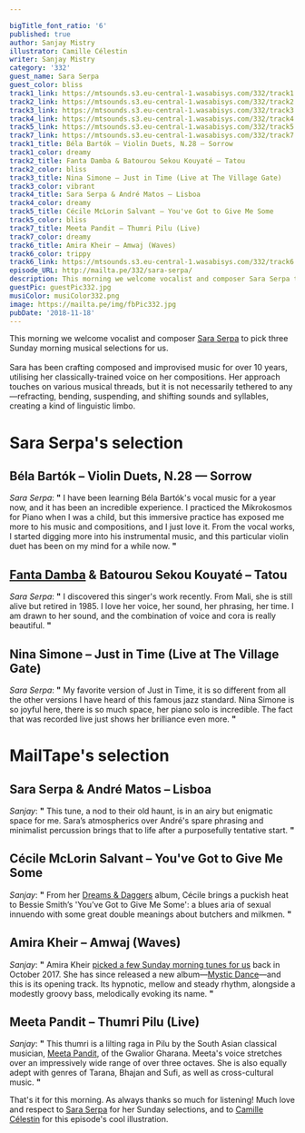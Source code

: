 ```yaml
---

bigTitle_font_ratio: '6'
published: true
author: Sanjay Mistry
illustrator: Camille Célestin
writer: Sanjay Mistry
category: '332'
guest_name: Sara Serpa
guest_color: bliss
track1_link: https://mtsounds.s3.eu-central-1.wasabisys.com/332/track1.mp3
track2_link: https://mtsounds.s3.eu-central-1.wasabisys.com/332/track2.mp3
track3_link: https://mtsounds.s3.eu-central-1.wasabisys.com/332/track3.mp3
track4_link: https://mtsounds.s3.eu-central-1.wasabisys.com/332/track4.mp3
track5_link: https://mtsounds.s3.eu-central-1.wasabisys.com/332/track5.mp3
track7_link: https://mtsounds.s3.eu-central-1.wasabisys.com/332/track7.mp3
track1_title: Béla Bartók – Violin Duets, N.28 — Sorrow
track1_color: dreamy
track2_title: Fanta Damba & Batourou Sekou Kouyaté – Tatou
track2_color: bliss
track3_title: Nina Simone – Just in Time (Live at The Village Gate)
track3_color: vibrant
track4_title: Sara Serpa & André Matos – Lisboa
track4_color: dreamy
track5_title: Cécile McLorin Salvant – You've Got to Give Me Some
track5_color: bliss
track7_title: Meeta Pandit – Thumri Pilu (Live)
track7_color: dreamy
track6_title: Amira Kheir – Amwaj (Waves)
track6_color: trippy
track6_link: https://mtsounds.s3.eu-central-1.wasabisys.com/332/track6.mp3
episode_URL: http://mailta.pe/332/sara-serpa/
description: This morning we welcome vocalist and composer Sara Serpa to pick three Sunday morning musical selections for us.
guestPic: guestPic332.jpg
musiColor: musiColor332.png
image: https://mailta.pe/img/fbPic332.jpg
pubDate: '2018-11-18'
---
```

This morning we welcome vocalist and composer [Sara Serpa](https://www.saraserpa.com/) to pick three Sunday morning musical selections for us.
<br><br>
Sara has been crafting composed and improvised music for over 10 years, utilising her classically-trained voice on her compositions. Her approach touches on various musical threads, but it is not necessarily tethered to any—refracting, bending, suspending, and shifting sounds and syllables, creating a kind of linguistic limbo.


# Sara Serpa's selection

## Béla Bartók – Violin Duets, N.28 — Sorrow
_Sara Serpa_: **"** I have been learning Béla Bartók's vocal music for a year now, and it has been an incredible experience. I practiced the Mikrokosmos for Piano when I was a child, but this immersive practice has exposed me more to his music and compositions, and I just love it. From the vocal works, I started digging more into his instrumental music, and this particular violin duet has been on my mind for a while now. **"** 

## [Fanta Damba](https://en.wikipedia.org/wiki/Fanta_Damba) & Batourou Sekou Kouyaté – Tatou
_Sara Serpa_: **"** I discovered this singer's work recently. From Mali, she is still alive but retired in 1985. I love her voice, her sound, her phrasing, her time. I am drawn to her sound, and the combination of voice and cora is really beautiful. **"** 

## Nina Simone – Just in Time (Live at The Village Gate)
_Sara Serpa_: **"** My favorite version of Just in Time, it is so different from all the other versions I have heard of this famous jazz standard. Nina Simone is so joyful here, there is so much space, her piano solo is incredible. The fact that was recorded live just shows her brilliance even more. **"** 


# MailTape's selection

## Sara Serpa & André Matos – Lisboa
_Sanjay_: **"** This tune, a nod to their old haunt, is in an airy but enigmatic space for me. Sara’s atmospherics over André's spare phrasing and minimalist percussion brings that to life after a purposefully tentative start. **"** 

## Cécile McLorin Salvant – You've Got to Give Me Some
_Sanjay_: **"** From her [Dreams & Daggers](https://www.cecilemclorinsalvant.com/discography/) album, Cécile brings a puckish heat to Bessie Smith’s 'You’ve Got to Give Me Some': a blues aria of sexual innuendo with some great double meanings about butchers and milkmen. **"** 

## Amira Kheir – Amwaj (Waves)
_Sanjay_: **"** Amira Kheir [picked a few Sunday morning tunes for us](https://www.mailta.pe/282/amira-kheir/) back in October 2017. She has since released a new album—[Mystic Dance](http://amirakheir.com/)—and this is its opening track. Its hypnotic, mellow and steady rhythm, alongside a modestly groovy bass, melodically evoking its name. **"** 

## Meeta Pandit – Thumri Pilu (Live)
_Sanjay_: **"** This thumri is a lilting raga in Pilu by the South Asian classical musician, [Meeta Pandit](http://www.meetapandit.com/), of the Gwalior Gharana. Meeta's voice stretches over an impressively wide range of over three octaves. She is also equally adept with genres of Tarana, Bhajan and Sufi, as well as cross-cultural music. **"** 


That's it for this morning. As always thanks so much for listening! Much love and respect to [Sara Serpa](https://www.saraserpa.com/) for her Sunday selections, and to [Camille Célestin](http://bravocamo.studio/) for this episode's cool illustration.
